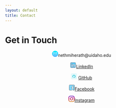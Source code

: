 ```yaml
---
layout: default
title: Contact
---
```


# Get in Touch
<div style="text-align: center;">
<img src="assets/email.png" alt="Profile" style="width: 20px;" />nethmiherath@uidaho.edu
  
<img src="assets/linkedin.png" alt="Profile" style="width: 20px;" />[LinkedIn](https://linkedin.com/in/nethmih)
  
<img src="assets/github.png" alt="Profile" style="width: 20px;" /> [GitHub](https://github.com/nethmiherath )
  
<img src="assets/facebook.png" alt="Profile" style="width: 20px;" />[Facebook](https://www.facebook.com/nethmi.herath.9674?mibextid=wwXIfr&mibextid=wwXIfr)
  
<img src="assets/instagram.png" alt="Profile" style="width: 20px;" />[Instagram](https://www.instagram.com/nethmichanikaigsh=YTcxMm9yZXpueDBp&utm_source=qr)
</div>
